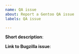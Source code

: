 ```yaml
---
name: QA issue
about: Report a Gentoo QA issue
labels: QA issue

---
```


**Short description**:

**Link to Bugzilla issue**:
